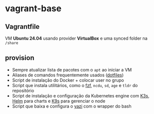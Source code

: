 # vagrant-base

## Vagrantfile

VM **Ubuntu 24.04** usando provider **VirtualBox** e uma synced folder na `/share`

## provision

- Sempre atualizar lista de pacotes com o `apt` ao iniciar a VM
- Aliases de comandos frequentemente usados ([dotfiles](https://github.com/Gawarez/dotfiles))
- Script de instalação do Docker + colocar user no grupo
- Script que instala utilitários, como o [fzf](https://github.com/junegunn/fzf), `ncdu`, `sd`, `age` e `tldr` do repositório
- Script de instalação e configuração da Kubernetes engine com [K3s](https://k3s.io/), [Helm](https://helm.sh/) para charts e [K9s](https://k9scli.io/) para gerenciar o node
- Script que baixa e configura o [yazi](https://yazi-rs.github.io/) com o wrapper do bash

